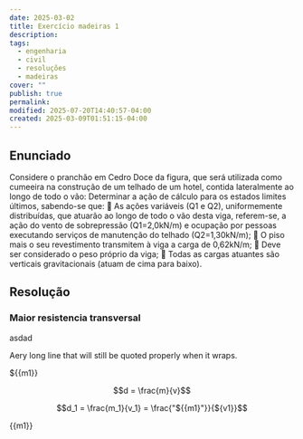 ```yaml
---
date: 2025-03-02
title: Exercício madeiras 1
description: 
tags:
  - engenharia
  - civil
  - resoluções
  - madeiras
cover: ""
publish: true
permalink: 
modified: 2025-07-20T14:40:57-04:00
created: 2025-03-09T01:51:15-04:00
---
```

## Enunciado

Considere o pranchão em Cedro Doce da figura, que será utilizada como cumeeira na construção de um telhado de um hotel, contida lateralmente ao longo de todo o vão: Determinar a ação de cálculo para os estados limites últimos, sabendo-se que:  As ações variáveis (Q1 e Q2), uniformemente distribuídas, que atuarão ao longo de todo o vão desta viga, referem-se, a ação do vento de sobrepressão (Q1=2,0kN/m) e ocupação por pessoas executando serviços de manutenção do telhado (Q2=1,30kN/m);  O piso mais o seu revestimento transmitem à viga a carga de 0,62kN/m;  Deve ser considerado o peso próprio da viga;  Todas as cargas atuantes são verticais gravitacionais (atuam de cima para baixo).

## Resolução

### Maior resistencia transversal

<v-chip>asdad</v-chip>



Aery long line that will still be quoted properly when it wraps.



<p>${{m1}} </p>

$$d = \frac{m}{v}$$

$$d_1 = \frac{m_1}{v_1} = \frac{"${{m1}"}}{${v1}}$$ 

{{m1}}

<script>
export default {
  data () {
      return {
          m1: 2,
          v1: 4
      }
  }
}
</script>
